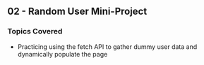## 02 - Random User Mini-Project

### Topics Covered

- Practicing using the fetch API to gather dummy user data and dynamically populate the page
